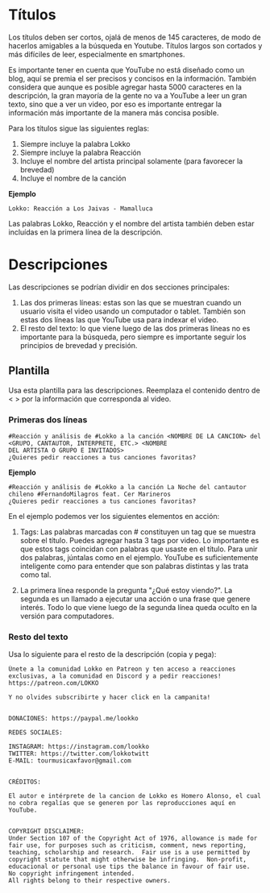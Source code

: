 # Títulos

Los títulos deben ser cortos, ojalá de menos de 145 caracteres, de modo de hacerlos amigables a la búsqueda en 
Youtube. Títulos largos son cortados y más difíciles de leer, especialmente en smartphones.

Es importante tener en cuenta que YouTube no está diseñado como un blog, aquí se premia el ser precisos y concisos 
en la información.  También considera que aunque es posible agregar hasta 5000 caracteres en la descripción, la gran 
mayoría de la gente no va a YouTube a leer un gran texto, sino que a ver un video, por eso es importante entregar la 
información más importante de la manera más concisa posible.

Para los títulos sigue las siguientes reglas:

1. Siempre incluye la palabra Lokko
2. Siempre incluye la palabra Reacción
3. Incluye el nombre del artista principal solamente (para favorecer la brevedad)
4. Incluye el nombre de la canción

**Ejemplo**

`Lokko: Reacción a Los Jaivas - Mamalluca`

Las palabras Lokko, Reacción y el nombre del artista también deben estar incluídas en la primera línea de la 
descripción.

# Descripciones

Las descripciones se podrían dividir en dos secciones principales:

1. Las dos primeras líneas: estas son las que se muestran cuando un usuario visita el video usando un computador o 
   tablet.  También son estas dos líneas las que YouTube usa para indexar el video.
2. El resto del texto: lo que viene luego de las dos primeras líneas no es importante para la búsqueda, pero siempre 
   es importante seguir los principios de brevedad y precisión.
   
## Plantilla

Usa esta plantilla para las descripciones.  Reemplaza el contenido dentro de < > por la información que corresponda 
al video.

### Primeras dos líneas

```
#Reacción y análisis de #Lokko a la canción <NOMBRE DE LA CANCION> del <GRUPO, CANTAUTOR, INTERPRETE, ETC.> <NOMBRE 
DEL ARTISTA O GRUPO E INVITADOS>
¿Quieres pedir reacciones a tus canciones favoritas?

```

**Ejemplo**

``` 
#Reacción y análisis de #Lokko a la canción La Noche del cantautor chileno #FernandoMilagros feat. Cer Marineros
¿Quieres pedir reacciones a tus canciones favoritas?
```

En el ejemplo podemos ver los siguientes elementos en acción:

1. Tags: Las palabras marcadas con # constituyen un tag que se muestra sobre el título.  Puedes agregar hasta 3 tags 
   por video.  Lo importante es que estos tags coincidan con palabras que usaste en el título.  Para unir dos 
   palabras, júntalas como en el ejemplo.  YouTube es suficientemente inteligente como para entender que son 
   palabras distintas y las trata como tal.
   
2. La primera línea responde la pregunta "¿Qué estoy viendo?". La segunda es un llamado a ejecutar una acción o una 
   frase que genere interés.  Todo lo que viene luego de la segunda línea queda oculto en la versión para computadores.
   
### Resto del texto

Usa lo siguiente para el resto de la descripción (copia y pega):

```
Únete a la comunidad Lokko en Patreon y ten acceso a reacciones exclusivas, a la comunidad en Discord y a pedir reacciones! https://patreon.com/LOKKO

Y no olvides subscribirte y hacer click en la campanita!


DONACIONES: https://paypal.me/lookko

REDES SOCIALES:

INSTAGRAM: https://instagram.com/lookko
TWITTER: https://twitter.com/lokkotwitt
E-MAIL: tourmusicaxfavor@gmail.com


CRÉDITOS:

El autor e intérprete de la cancion de Lokko es Homero Alonso, el cual no cobra regalías que se generen por las reproducciones aquí en YouTube.


COPYRIGHT DISCLAIMER:
Under Section 107 of the Copyright Act of 1976, allowance is made for fair use, for purposes such as criticism, comment, news reporting, teaching, scholarship and research.  Fair use is a use permitted by copyright statute that might otherwise be infringing.  Non-profit, educacional or personal use tips the balance in favour of fair use.
No copyright infringement intended.
All rights belong to their respective owners.

```